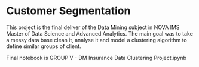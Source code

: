 # Customer Segmentation
This project is the final deliver of the Data Mining subject in NOVA IMS Master of Data Science and Advanced Analytics. 
The main goal was to take a messy data base clean it, analyse it and model a clustering algorithm to define similar groups of client.

Final notebook is GROUP V - DM Insurance Data Clustering Project.ipynb
